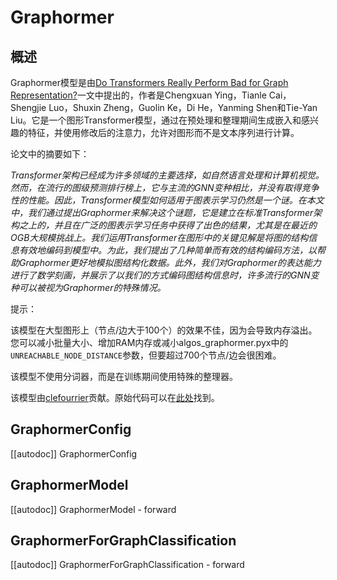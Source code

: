 <!--版权 2022年The HuggingFace团队和Microsoft。版权所有。

根据MIT许可证；您除非遵守许可证，否则不得使用此文件。

除非适用法律要求或书面同意，在许可证下分发的软件都是基于"按原样"的基础分发的，没有任何明示或暗示的担保和条件。详见许可证中关于具体语言的限制和责任的条款。

注意，此文件是Markdown格式的，但包含特定的语法，用于我们的文档构建器（类似于MDX），可能不能正确显示在您的Markdown查看器中。

-->

# Graphormer

## 概述

Graphormer模型是由[Do Transformers Really Perform Bad for Graph Representation?](https://arxiv.org/abs/2106.05234)一文中提出的，作者是Chengxuan Ying，Tianle Cai，Shengjie Luo，Shuxin Zheng，Guolin Ke，Di He，Yanming Shen和Tie-Yan Liu。它是一个图形Transformer模型，通过在预处理和整理期间生成嵌入和感兴趣的特征，并使用修改后的注意力，允许对图形而不是文本序列进行计算。

论文中的摘要如下：

*Transformer架构已经成为许多领域的主要选择，如自然语言处理和计算机视觉。然而，在流行的图级预测排行榜上，它与主流的GNN变种相比，并没有取得竞争性的性能。因此，Transformer模型如何适用于图表示学习仍然是一个谜。在本文中，我们通过提出Graphormer来解决这个谜题，它是建立在标准Transformer架构之上的，并且在广泛的图表示学习任务中获得了出色的结果，尤其是在最近的OGB大规模挑战上。我们运用Transformer在图形中的关键见解是将图的结构信息有效地编码到模型中。为此，我们提出了几种简单而有效的结构编码方法，以帮助Graphormer更好地模拟图结构化数据。此外，我们对Graphormer的表达能力进行了数学刻画，并展示了以我们的方式编码图结构信息时，许多流行的GNN变种可以被视为Graphormer的特殊情况。*

提示：

该模型在大型图形上（节点/边大于100个）的效果不佳，因为会导致内存溢出。
您可以减小批量大小、增加RAM内存或减小algos_graphormer.pyx中的`UNREACHABLE_NODE_DISTANCE`参数，但要超过700个节点/边会很困难。

该模型不使用分词器，而是在训练期间使用特殊的整理器。

该模型由[clefourrier](https://huggingface.co/clefourrier)贡献。原始代码可以在[此处](https://github.com/microsoft/Graphormer)找到。

## GraphormerConfig

[[autodoc]] GraphormerConfig


## GraphormerModel

[[autodoc]] GraphormerModel
    - forward


## GraphormerForGraphClassification

[[autodoc]] GraphormerForGraphClassification
    - forward